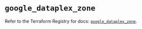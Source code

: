 # `google_dataplex_zone`

Refer to the Terraform Registry for docs: [`google_dataplex_zone`](https://registry.terraform.io/providers/hashicorp/google/6.18.1/docs/resources/dataplex_zone).
